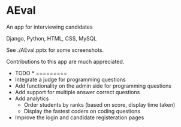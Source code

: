 # AEval
An app for interviewing candidates

Django, Python, HTML, CSS, MySQL

See ./AEval.pptx for some screenshots.

Contributions to this app are much appreciated.

* TODO *
=========
* Integrate a judge for programming questions
* Add functionality on the admin side for programming questions
* Add support for multiple answer correct questions
* Add analytics 
  - Order students by ranks (based on score, display time taken)
  - Display the fastest coders on coding questions
* Improve the login and candidate registeration pages
